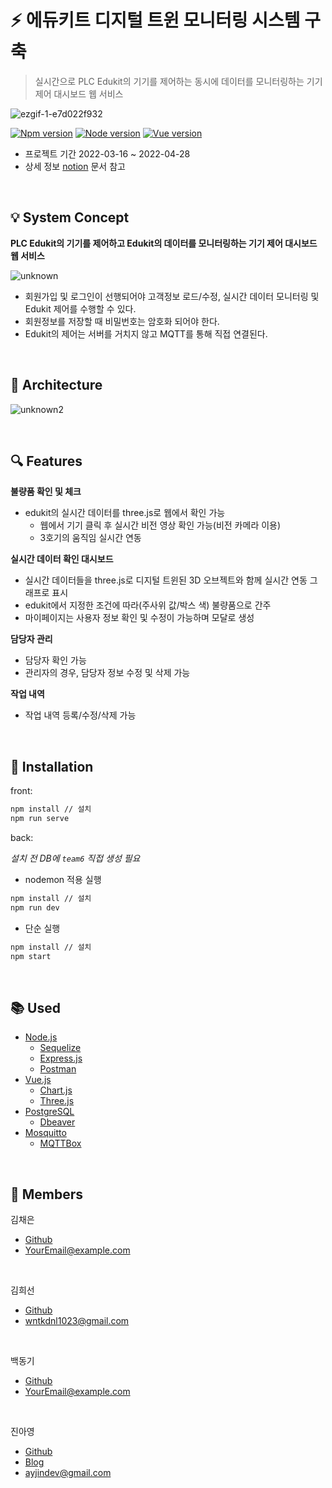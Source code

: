# :zap: 에듀키트 디지털 트윈 모니터링 시스템 구축
> 실시간으로 PLC Edukit의 기기를 제어하는 동시에 데이터를 모니터링하는 기기 제어 대시보드 웹 서비스

![ezgif-1-e7d022f932](https://user-images.githubusercontent.com/96156114/163900276-60600b71-2074-46ed-9e9f-f837bfad2d33.gif)

[![Npm version][npm-image]][npm-url]
[![Node version][node-image]][node-url]
[![Vue version][vue-image]][vue-url]

- 프로젝트 기간 2022-03-16 ~ 2022-04-28
- 상세 정보 [notion](https://www.notion.so/digsomething/Metaverse-Bootcamp-2-70e4f46bcd674874a09a962575a35200) 문서 참고

<br/>

## :bulb: System Concept

**PLC Edukit의 기기를 제어하고 Edukit의 데이터를 모니터링하는 기기 제어 대시보드 웹 서비스**

![unknown](https://user-images.githubusercontent.com/96156114/163985687-9f4e9483-8c27-4975-a4b6-0f6c5f70514c.png)

- 회원가입 및 로그인이 선행되어야 고객정보 로드/수정, 실시간 데이터 모니터링 및 Edukit 제어를 수행할 수 있다.
- 회원정보를 저장할 때 비밀번호는 암호화 되어야 한다.
- Edukit의 제어는 서버를 거치지 않고 MQTT를 통해 직접 연결된다.

<br/>

## :pushpin: Architecture

![unknown2](https://user-images.githubusercontent.com/96156114/164124784-9d9564eb-96f2-42ea-8376-33b12601e3f6.png)

<br/>

## :mag: Features

**불량품 확인 및 체크**
- edukit의 실시간 데이터를 three.js로 웹에서 확인 가능
    - 웹에서 기기 클릭 후 실시간 비전 영상 확인 가능(비전 카메라 이용)
    - 3호기의 움직임 실시간 연동

**실시간 데이터 확인 대시보드**
- 실시간 데이터들을 three.js로 디지털 트윈된 3D 오브젝트와 함께 실시간 연동 그래프로 표시
- edukit에서 지정한 조건에 따라(주사위 값/박스 색) 불량품으로 간주
- 마이페이지는 사용자 정보 확인 및 수정이 가능하며 모달로 생성

**담당자 관리**
- 담당자 확인 가능
- 관리자의 경우, 담당자 정보 수정 및 삭제 가능

**작업 내역**
- 작업 내역 등록/수정/삭제 가능

<br/>

## :page_facing_up: Installation

front:

```sh
npm install // 설치
npm run serve
```

back:

_설치 전 DB에 `team6` 직접 생성 필요_
+ nodemon 적용 실행
```sh
npm install // 설치
npm run dev
```
+ 단순 실행
```sh
npm install // 설치
npm start
```

<br/>

## :books: Used

* [Node.js](https://nodejs.org/)
    * [Sequelize](https://sequelize.org/)
    * [Express.js](https://expressjs.com/)
    * [Postman](https://www.postman.com/)
* [Vue.js](https://v2.vuejs.org/)
    * [Chart.js](https://www.chartjs.org/)
    * [Three.js](https://threejs.org/)
* [PostgreSQL](https://www.postgresql.org/)
    * [Dbeaver](https://dbeaver.io/)
* [Mosquitto](https://mosquitto.org/)
    * [MQTTBox](https://chrome.google.com/webstore/detail/mqttbox/kaajoficamnjijhkeomgfljpicifbkaf?hl=ko)

<br/>

## :eyes: Members

김채은
+ [Github]()
+ YourEmail@example.com

<br/>

김희선
+ [Github](https://github.com/legavin1023)
+ wntkdnl1023@gmail.com

<br/>

백동기
+ [Github]()
+ YourEmail@example.com

<br/>

진아영
+ [Github](https://github.com/jay0v0)
+ [Blog](https://keepgoinglog.tistory.com/)
+ ayjindev@gmail.com

<br/>


<!-- Markdown link & img dfn's -->
[npm-image]: https://img.shields.io/badge/npm-v6.14.15-orange?style=flat-square
[npm-url]: https://www.npmjs.com/
[node-image]: https://img.shields.io/badge/node-v14.18.1-blue?style=flat-square
[node-url]: https://nodejs.org/
[vue-image]: https://img.shields.io/badge/vue-v2.6.14-brightgreen?style=flat-square
[vue-url]: https://v2.vuejs.org/
[travis-image]: https://img.shields.io/travis/dbader/node-datadog-metrics/master.svg?style=flat-square
[travis-url]: https://travis-ci.org/dbader/node-datadog-metrics
[wiki]: https://github.com/yourname/yourproject/wiki
